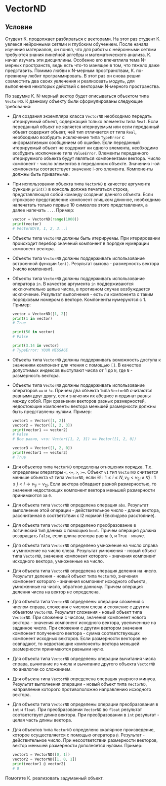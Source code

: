 # VectorND

## Условие

Студент К. продолжает разбираться с векторами. На этот раз студент К. увлекся нейронными сетями и глубоким обучением. После начала изучения материалов, он понял, что для работы с нейронными сетями требуются знания линейной алгебры и математического анализа. К. начал изучать эти дисциплины. Особенно его впечатлила тема N-мерных пространств, ведь есть что-то манящее в том, что тяжело даже представить. Помимо любви к N-мерным пространствам, К. по-прежнему любит программировать. В этот раз он снова решил совместить два своих увлечения и реализовать модуль, для выполнения некоторых действий с векторами N-мерного пространства.

По задумке K. N-мерный вектор будет описываться объектом типа `VectorND`. К данному объекту были сформулированы следующие требования:

- Для создания экземпляра класса `VectorND` необходимо передать итерируемый объект, содержащий только элементы типа `Real`. Если переданный объект не является итерируемым или если переданный объект содержит объект, чей тип отличается от типа `Real`, необходимо возбудить исключение типа `TypeError` с информативным сообщением об ошибке. Если переданный итерируемый объект не содержит ни одного элемента, необходимо возбудить исключение типа `ValueError`. Элементы переданного итерируемого объекта будут являться компонентами вектора. Число компонент - число элементов в переданном объекте. Значению i-ой компоненты соответствует значение i-ого элемента. Компоненты должны быть приватными.

- При использовании объекта типа `VectorND` в качестве аргумента функции `print()` в консоль должна печататься строка, представляющая собой команду создания данного объекта. Если строковое представление компонент слишком длинное, необходимо напечатать только первые 10 символов этого представления, а далее напечать `...`. Пример:
    ```python
    vector = VectorND(range(1000))
    print(vector)
    # VectorND(0, 1, 2, 3...)
    ```

- Объекты  типа `VectorND` должны быть итерируемы. При итерировании происходит перебор значений компонент в порядке нумерации компонент вектора.

- Объекты  типа `VectorND` должны поддерживать использование встроенной функции `len()`. Результат вызова - размерность вектора (число компонент).

- Объекты типа `VectorND` должны поддерживать использование оператора `in`. В качестве аргумента `in` поддерживаются исключительно целые числа, в противном случае возбуждается исключение. Результат выполнения - есть ли компонента с таким порядковым номером в векторе. Компоненты нумеруются с 1. Пример:

    ```python
    vector = VectorND([1, 2])
    print(1 in vector)
    # True

    print(50 in vector)
    # False

    print(3.14 in vector)
    # TypeError: YOUR MESSAGE
    ```

- Объекты типа `VectorND` должны поддерживать воможность доступа к значениям компонент для чтения с помощью `[]`. В качестве допустимых индексов выступают числа от 1 до `N`, где `N` - размерность вектора. 

- Объекты типа `VectorND` должны поддерживать использование операторов `==` и `!=`. Причем два объекта типа `VectorND` считаются равными друг другу, если значения их абсцисс и ординат равны между собой. При сравнении векторов разных размерностей, недостоющие компоненты вектора меньшей размерности должны быть представлены нулями. Пример:
    ```python
    vector1 = Vector([1, 2])
    vector2 = Vector([1, 2, 3])
    print(vector1 == vector2)
    # False
    # Все равно, что: Vector([1, 2, 3]) == Vector([1, 2, 0])

    vector3 = Vector([1, 2, 0])
    print(vector1 == vector3)
    # True
    ```

- Для объектов типа `VectorND` определены отношения порядка. Т.е. определены операторы `<`, `<=`, `>`, `>=`. Объект `v1` тип `VectorND` считается меньше объекта `v2` типа `VectorND`, если $\exists i: 1 \le i \le N,  v_{1i} < v_{2i} \land \forall j: 1 \le j \lt i \rightarrow v_{1j} = v_{2j}$. Если вектора обладают разной размерностью, то значения недостающих компонент вектора меньшей размерности принимаются за `0`.

- Для объекта типа `VectorND` определена операция `abs`. Результат выполнение этой операции - действительное число - длина вектора, рассчитанная в соответствии с l2 нормой (Евклидово расстояние).

- Для объекта типа `VectorND` определено преобразование в логический тип данных с помощью `bool`. Причем операция должна возвращать `False`, если длина вектора равна `0`, и `True` - иначе.

- Для объекта типа `VectorND` определено умножение на число справа и умножение на число слева. Результат умножения - новый объект типа `VectorND`, значение компонент которого - значения компонент исходного вектора, умноженные на число.

- Для объекта типа `VectorND` определена операция деления на число. Результат деления - новый объект типа `VectorND`, значения компонент которого - значения компонент исходного объекта, умноженные на число, обратное данному. Причем операция деления числа на вектор не определена.

- Для объекта типа `VectorND` определены операции сложения с числом справа, сложения с числом слева и сложение с другим объектом `VectorND`. Результат сложения - новый объект типа `VectorND`. При сложении с числом, значения компонент нового вектора - значения компонент исходного вектора, увеличенные на заданное число. При сложении с другим вектором значения компонент полученного вектора - сумма соответствующих компонент исходных векторов. Если размерности векторов не совпадают, то недостающие компоненты вектора меньшей размерности принимаются равными нулю.

- Для объекта типа `VectorND` определены операции вычитания числа справа, вычитание из числа и вычитание другого объекта `VectorND` по аналогии со сложением.

- Для объекта типа `VectorND` определена операция унарного минуса. Результат выполнения операции - новый объект типа `VectorND`, направление которого противоположно направлению исходного вектора. 

- Для объекта типа `VectorND` определены операции преобразования в `int` и `float`. При преобразовании `VectorND` во `float` результат соответствует длине вектора. При преобразовании в `int` результат - целая часть длины вектора.

- Для объектов типа `VectorND` определено скалярное произведение, которое осуществляется с помощью оператора `@`. Результат - действительное число. При несоответствии размерности векторов, вектор меньшей размерности дополняется нулями. Пример:
    ```python
    vector1 = VectorND([0, 1])
    vector2 = VectorND([1, 0, 1])
    print(vector1 @ vector2)
    # 0
    ```

Помогите К. реализовать задуманный объект.
